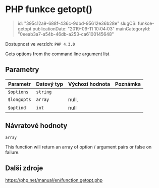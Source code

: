 PHP funkce getopt()
================================

> id: "395c12a9-688f-436c-9dbd-95612e36b28e"
> slugCS: funkce-getopt
> publicationDate: "2019-09-11 10:04:03"
> mainCategoryId: "0eeab3a7-a54b-46db-a253-ca6100145648"

Dostupnost ve verzích: `PHP 4.3.0`

Gets options from the command line argument list


Parametry
--------------

| Parametr | Datový typ | Výchozí hodnota | Poznámka |
|-----|-----|-----|-----|
| `$options` | `string` |  |  |
| `$longopts` | `array` | null, |  |
| `$optind` | `int` | null |  |


Návratové hodnoty
----------------

`array`

This function will return an array of option / argument pairs or false on
failure.

Další zdroje
------------

https://php.net/manual/en/function.getopt.php
